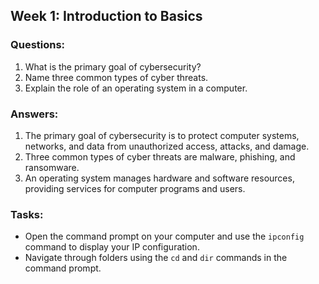 ## Week 1: Introduction to Basics
### Questions:
1. What is the primary goal of cybersecurity?
2. Name three common types of cyber threats.
3. Explain the role of an operating system in a computer.

### Answers:
1. The primary goal of cybersecurity is to protect computer systems, networks, and data from unauthorized access, attacks, and damage.
2. Three common types of cyber threats are malware, phishing, and ransomware.
3. An operating system manages hardware and software resources, providing services for computer programs and users.

### Tasks:
- Open the command prompt on your computer and use the `ipconfig` command to display your IP configuration.
- Navigate through folders using the `cd` and `dir` commands in the command prompt.
